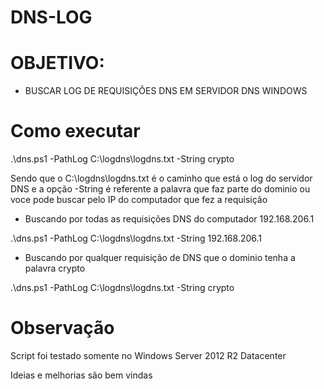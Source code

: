 # DNS-LOG

# OBJETIVO: #

- BUSCAR LOG DE REQUISIÇÕES DNS EM SERVIDOR DNS WINDOWS 

# Como executar
.\dns.ps1 -PathLog C:\logdns\logdns.txt -String crypto

Sendo que o C:\logdns\logdns.txt é o caminho que está o log do servidor DNS e a opção -String é referente a palavra que faz parte do dominio ou voce pode buscar pelo IP do computador que fez a requisição

- Buscando por todas as requisições DNS do computador 192.168.206.1

.\dns.ps1 -PathLog C:\logdns\logdns.txt -String 192.168.206.1

- Buscando por qualquer requisição de DNS que o dominio tenha a palavra crypto

.\dns.ps1 -PathLog C:\logdns\logdns.txt -String crypto


# Observação  
Script foi testado somente no Windows Server 2012 R2 Datacenter  

Ideias e melhorias são bem vindas
